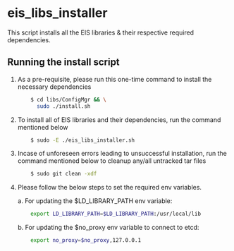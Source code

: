 # eis_libs_installer

This script installs all the EIS libraries & their respective required dependencies.

## Running the install script

1. As a pre-requisite, please run this one-time command to install the necessary dependencies

    ```sh
        $ cd libs/ConfigMgr && \
          sudo ./install.sh
    ```

2. To install all of EIS libraries and their dependencies, run the command mentioned below

    ```sh
        $ sudo -E ./eis_libs_installer.sh
    ```

3. Incase of unforeseen errors leading to unsuccessful installation, run the command mentioned below to cleanup any/all untracked tar files

    ```sh
        $ sudo git clean -xdf
    ```


4. Please follow the below steps to set the required env variables.

    a. For updating the $LD_LIBRARY_PATH env variable:
    ```sh
        export LD_LIBRARY_PATH=$LD_LIBRARY_PATH:/usr/local/lib
    ```

    b. For updating the $no_proxy env variable to connect to etcd:
    ```sh
        export no_proxy=$no_proxy,127.0.0.1
    ```